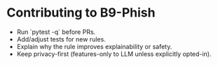 # Contributing to B9-Phish
- Run \`pytest -q\` before PRs.
- Add/adjust tests for new rules.
- Explain why the rule improves explainability or safety.
- Keep privacy-first (features-only to LLM unless explicitly opted-in).
